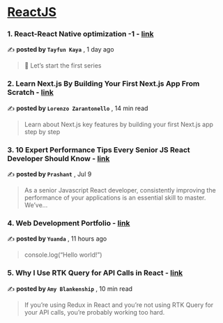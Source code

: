
<h1><a href=https://medium.com/tag/reactjs/recommended target="_blank" rel="noopener noreferrer">ReactJS</a></h1>
<h3>1. React-React Native optimization -1 - <a href=https://medium.com/@tayfunkaya/react-react-native-optimization-1-38f05ef0b074?source=tag_recommended_feed---------0-84----------reactjs----------a05d8fd8_2494_4191_90e6_f43556141e78------- target="_blank" rel="noopener noreferrer">link</a></h3>

✍️ **posted by `Tayfun Kaya`** <date> , 1 day ago</date>

<blockquote>🧙 Let’s start the first series</blockquote>

<h3>2. Learn Next.js By Building Your First Next.js App From Scratch - <a href=https://medium.com/gitconnected/learn-next-js-by-building-your-first-next-js-app-from-scratch-8ec7cc93a9cb?source=tag_recommended_feed---------1-107----------reactjs----------a05d8fd8_2494_4191_90e6_f43556141e78------- target="_blank" rel="noopener noreferrer">link</a></h3>

✍️ **posted by `Lorenzo Zarantonello`** <date> , 14 min read</date>

<blockquote>Learn about Next.js key features by building your first Next.js app step by step</blockquote>

<h3>3. 10 Expert Performance Tips Every Senior JS React Developer Should Know - <a href=https://medium.com/@prashant2372004/10-expert-performance-tips-every-senior-js-react-developer-should-know-610721712d85?source=tag_recommended_feed---------2-85----------reactjs----------a05d8fd8_2494_4191_90e6_f43556141e78------- target="_blank" rel="noopener noreferrer">link</a></h3>

✍️ **posted by `Prashant`** <date> , Jul 9</date>

<blockquote>As a senior Javascript React developer, consistently improving the performance of your applications is an essential skill to master. We’ve…</blockquote>

<h3>4. Web Development Portfolio - <a href=https://medium.com/@sitiyuanda/web-development-portfolio-35620cf5e1f7?source=tag_recommended_feed---------3-84----------reactjs----------a05d8fd8_2494_4191_90e6_f43556141e78------- target="_blank" rel="noopener noreferrer">link</a></h3>

✍️ **posted by `Yuanda`** <date> , 11 hours ago</date>

<blockquote>console.log(“Hello world!”)</blockquote>

<h3>5. Why I Use RTK Query for API Calls in React - <a href=https://medium.com/codex/why-i-use-rtk-query-for-api-calls-in-react-fee9e2a4538?source=tag_recommended_feed---------4-107----------reactjs----------a05d8fd8_2494_4191_90e6_f43556141e78------- target="_blank" rel="noopener noreferrer">link</a></h3>

✍️ **posted by `Amy Blankenship`** <date> , 10 min read</date>

<blockquote>If you’re using Redux in React and you’re not using RTK Query for your API calls, you’re probably working too hard.</blockquote>

